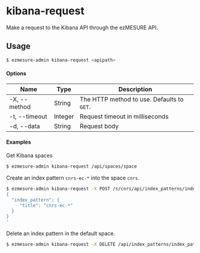 # kibana-request

Make a request to the Kibana API through the ezMESURE API.

## Usage

```bash
$ ezmesure-admin kibana-request <apipath>
```

#### Options
| Name | Type | Description |
| --- | --- | --- |
| -X, --method  | String  |  The HTTP method to use. Defaults to `GET`. |
| -t, --timeout | Integer | Request timeout in milliseconds |
| -d, --data    | String  | Request body |

#### Examples

Get Kibana spaces

```bash
$ ezmesure-admin kibana-request /api/spaces/space
```

Create an index pattern `cnrs-ec-*` into the space `cnrs`.

```bash
$ ezmesure-admin kibana-request -X POST /s/cnrs/api/index_patterns/index-pattern -d '
{
  "index_pattern": {
     "title": "cnrs-ec-*"
  }
}
'
```

Delete an index pattern in the default space.

```bash
$ ezmesure-admin kibana-request -X DELETE /api/index_patterns/index_pattern/2a3f0190-22e9-11ed-8ba8-517fb70ae9e6
```
